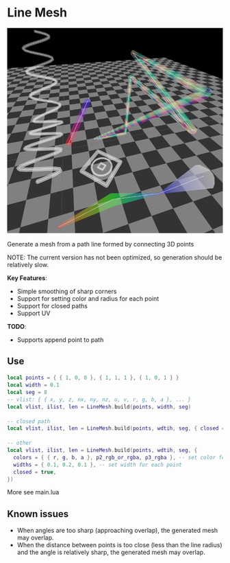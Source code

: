 Line Mesh
===========

![demo](./demo.png)

Generate a mesh from a path line formed by connecting 3D points

NOTE: The current version has not been optimized, so generation should be relatively slow.

**Key Features**:

* Simple smoothing of sharp corners
* Support for setting color and radius for each point
* Support for closed paths
* Support UV

**TODO**:

* Supports append point to path


## Use

```lua
local points = { { 1, 0, 0 }, { 1, 1, 1 }, { 1, 0, 1 } }
local width = 0.1
local seg = 8
-- vlist: { { x, y, z, nx, ny, nz, u, v, r, g, b, a }, ... }
local vlist, ilist, len = LineMesh.build(points, width, seg)

-- closed path
local vlist, ilist, len = LineMesh.build(points, wdtih, seg, { closed = true })

-- other
local vlist, ilist, len = LineMesh.build(points, wdtih, seg, {
  colors = { { r, g, b, a }, p2_rgb_or_rgba, p3_rgba }, -- set color for each point
  widths = { 0.1, 0.2, 0.1 }, -- set width for each point
  closed = true,
})
```

More see main.lua


## Known issues

* When angles are too sharp (approaching overlap), the generated mesh may overlap.
* When the distance between points is too close (less than the line radius) and the angle is relatively sharp, the generated mesh may overlap.
